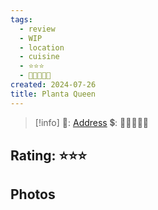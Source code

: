 ```yaml
---
tags:
  - review
  - WIP
  - location
  - cuisine
  - ⭐⭐⭐
  - 💸💸💸💸💸
created: 2024-07-26
title: Planta Queen
---
```



> [!info]
>📌: [Address]()
>💲: 💸💸💸💸💸

## Rating: ⭐⭐⭐

## Photos
